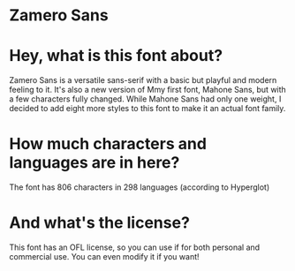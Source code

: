 # Zamero Sans
# Hey, what is this font about?
Zamero Sans is a versatile sans-serif with a basic but playful and modern feeling to it.
It's also a new version of Mmy first font, Mahone Sans, but with a few characters fully changed. While Mahone Sans had only one weight, I decided to add eight more styles to this font to make it an actual font family.

# How much characters and languages are in here?
The font has 806 characters in 298 languages (according to Hyperglot)

# And what's the license?
This font has an OFL license, so you can use if for both personal and commercial use. You can even modify it if you want!
